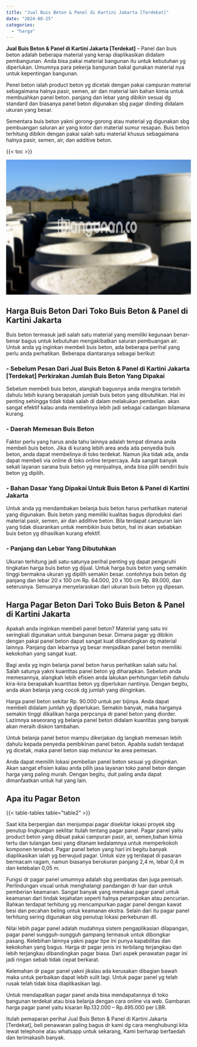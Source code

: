 ```yaml
---
title: "Jual Buis Beton & Panel di Kartini Jakarta [Terdekat]"
date: "2024-08-25"
categories: 
  - "harga"
---
```


**Jual Buis Beton & Panel di Kartini Jakarta \[Terdekat\]** – Panel dan buis beton adalah beberapa material yang kerap diaplikasikan didalam pembangunan. Anda bisa pakai material bangunan itu untuk kebutuhan yg diperlukan. Umumnya para pekerja bangunan bakal gunakan material nya untuk kepentingan bangunan.

Penel beton ialah product beton yg dicetak dengan pakai campuran material sebagaimana halnya pasir, semen, air dan material lain bahan kimia untuk membuahkan panel beton. panjang dan lebar yang dibikin sesuai dg standard dan biasanya panel beton digunakan sbg pagar dinding didalam ukuran yang besar.

Sementara buis beton yakni gorong-gorong atau material yg digunakan sbg pembuangan saluran air yang kotor dan material sumur resapan. Buis beton terhitung dibikin dengan pakai salah satu material khusus sebagaimana halnya pasir, semen, air, dan additive beton.

{{< toc >}}

![Jual Buis Beton & Panel di Kartini Jakarta [Terdekat]](/images/jual-panel-buis-beton-murah-58.png)

## Harga Buis Beton Dari Toko Buis Beton & Panel di Kartini Jakarta

Buis beton termasuk jadi salah satu material yang memiliki kegunaan benar-benar bagus untuk kebutuhan mengakibatkan saluran pembuangan air. Untuk anda yg inginkan membeli buis beton, ada beberapa perihal yang perlu anda perhatikan. Beberapa diantaranya sebagai berikut:

### \- Sebelum Pesan Dari Jual Buis Beton & Panel di Kartini Jakarta \[Terdekat\] Perkirakan Jumlah Buis Beton Yang Dipakai

Sebelum membeli buis beton, alangkah bagusnya anda mengira terlebih dahulu lebih kurang berapakah jumlah buis beton yang dibutuhkan. Hal ini penting sehingga tidak tidak salah di dalam melakukan pembelian. akan sangat efektif kalau anda membelinya lebih jadi sebagai cadangan bilamana kurang.

### \- Daerah Memesan Buis Beton

Faktor perlu yang harus anda tahu lainnya adalah tempat dimana anda membeli buis beton. Jika di kurang lebih area anda ada penyedia buis beton, anda dapat membelinya di toko terdekat. Namun jika tidak ada, anda dapat membeli via online di toko online terpercaya. Ada sangat banyak sekali layanan sarana buis beton yg menjualnya, anda bisa pilih sendiri buis beton yg dipilih.

### \- Bahan Dasar Yang Dipakai Untuk Buis Beton & Panel di Kartini Jakarta

Untuk anda yg mendambakan belanja buis beton harus perhatikan material yang digunakan. Buis beton yang memiliki kualitas bagus diproduksi dari material pasir, semen, air dan additive beton. Bila terdapat campuran lain yang tidak disarankan untuk membikin buis beton, hal ini akan sebabkan buis beton yg dihasilkan kurang efektif.

### \- Panjang dan Lebar Yang Dibutuhkan

Ukuran terhitung jadi satu-satunya perihal penting yg dapat pengaruhi tingkatan harga buis beton yg dijual. Untuk harga buis beton yang semakin tinggi bermakna ukuran yg dipilih semakin besar. contohnya buis beton dg panjang dan lebar 20 x 100 cm Rp. 64.000, 20 x 100 cm Rp. 89.000, dan seterusnya. Semuanya menyelaraskan dari ukuran buis beton yg dipesan.

## Harga Pagar Beton Dari Toko Buis Beton & Panel di Kartini Jakarta

Apakah anda inginkan membeli panel beton? Material yang satu ini seringkali digunakan untuk bangunan besar. Dimana pagar yg dibikin dengan pakai panel beton dapat sangat kuat dibandingkan dg material lainnya. Panjang dan lebarnya yg besar menjadikan panel beton memiliki kekokohan yang sangat kuat.

Bagi anda yg ingin belanja panel beton harus perhatikan salah satu hal. Salah satunya yakni kuantitas panel beton yg diharapkan. Sebelum anda memesannya, alangkah lebih efisien anda lakukan perhitungan lebih dahulu kira-kira berapakah kuantitas beton yg diperlukan nantinya. Dengan begitu, anda akan belanja yang cocok dg jumlah yang diinginkan.

Harga panel beton sekitar Rp. 90.000 untuk per bijinya. Anda dapat membeli didalam jumlah yg diperlukan. Semakin banyak, maka harganya semakin tinggi dikalikan harga perpcsnya dr panel beton yang diorder. Lazimnya seseorang yg belanja panel beton didalam kuantitas yang banyak akan meraih diskon tambahan.

Untuk belanja panel beton mampu dikerjakan dg langkah memesan lebih dahulu kepada penyedia pembikinan panel beton. Apabila sudah terdapat yg dicetak, maka panel beton siap meluncur ke area pemesan.

Anda dapat memilih lokasi pembelian panel beton sesuai yg diinginkan. Akan sangat efisien kalau anda pilih jasa layanan toko panel beton dengan harga yang paling murah. Dengan begitu, duit paling anda dapat dimanfaatkan untuk hal yang lain.

## Apa itu Pagar Beton

{{< table-tables table="table2" >}}

Saat kita berpergian dan menjumpai pagar disekitar lokasi proyek sbg penutup lingkungan seklitar Itulah tentang pagar panel. Pagar panel yaitu product beton yang dibuat pakai campuran pasir, air, semen,bahan kimia tertu dan tulangan besi yang ditanam kedalamnya untuk memperkokoh komponen tersebut. Pagar panel beton yang hari ini begitu banyak diaplikasikan ialah yg berwujud pagar. Untuk size yg terdapat di pasaran bermacam ragam, namun biasanya berukuran panjang 2,4 m, lebar 0,4 m dan ketebalan 0,05 m.

Fungsi dr pagar panel umumnya adalah sbg pembatas dan juga pemisah. Perlindungan visual untuk menghalangi pandangan dr luar dan untuk pemberian keamanan. Sangat banyak yang memakai pagar panel untuk keamanan dari tindak kejahatan seperti halnya perampokan atau pencurian. Bahkan terdapat terhitung yg mencampurkan pagar panel dengan kawat besi dan pecahan beling untuk keamanan ekstra. Selain dari itu pagar panel terhitung sering digunakan sbg penutup lokasi perkebunan dll.

Nilai lebih pagar panel adalah mudahnya sistem pengaplikasian dilapangan, pagar panel sungguh-sungguh gampang termasuk untuk dibongkar pasang. Kelebihan lainnya yakni pagar tipe ini punya kapabilitas dan kekokohan yang bagus. Harga dr pagar jenis ini terbilang terjangkau dan lebih terjangkau dibandingkan pagar biasa. Dari aspek perawatan pagar ini jadi ringan sebab tidak cepat berkarat.

Kelemahan dr pagar panel yakni jikalau ada kerusakan dibagian bawah maka untuk perbaikan dapat lebih sulit lagi. Untuk pagar panel yg telah rusak telah tidak bisa diaplikasikan lagi.

Untuk mendapatkan pagar panel anda bisa mendapatannya di toko bangunan terdekat atau bisa belanja dengan cara online via web. Gambaran harga pagar panel yaitu kisaran Rp.132.000 – Rp.495.000 per LBR.

Itulah pemaparan perihal Jual Buis Beton & Panel di Kartini Jakarta \[Terdekat\], beli penawaran paling bagus dr kami dg cara menghubungi kita lewat telephone atau whatsapp untuk sekarang, Kami berharap berfaedah dan terimakasih banyak.
